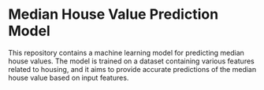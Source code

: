 # Median House Value Prediction Model

This repository contains a machine learning model for predicting median house values. The model is trained on a dataset containing various features related to housing, and it aims to provide accurate predictions of the median house value based on input features.

